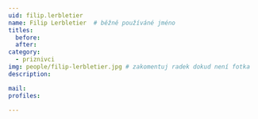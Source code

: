 ```yaml
---
uid: filip.lerbletier
name: Filip Lerbletier 	# běžně používáné jméno
titles:
  before: 
  after:
category:
  - priznivci
img: people/filip-lerbletier.jpg # zakomentuj radek dokud není fotka
description: 

mail: 
profiles:
 
---
```

